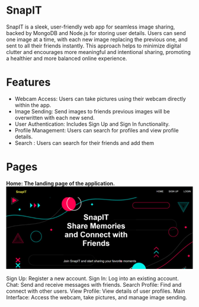 # SnapIT
SnapIT is a sleek, user-friendly web app for seamless image sharing, backed by MongoDB and Node.js for storing user details. Users can send one image at a time, with each new image replacing the previous one, and sent to all their friends instantly. This approach helps to minimize digital clutter and encourages more meaningful and intentional sharing, promoting a healthier and more balanced online experience.

# Features
 * Webcam Access: Users can take pictures using their webcam directly within the app.
 * Image Sending: Send images to friends previous images will be overwritten with each new send.
 * User Authentication: Includes Sign Up and Sign In functionality.
 * Profile Management: Users can search for profiles and view profile details.
 * Search : Users can search for their friends and add them

# Pages

**Home: The landing page of the application.**
<img src="https://github.com/MusadiqPasha/SnapIT/blob/main/demo/homepage.png">

Sign Up: Register a new account.
Sign In: Log into an existing account.
Chat: Send and receive messages with friends.
Search Profile: Find and connect with other users.
View Profile: View details of user profiles.
Main Interface: Access the webcam, take pictures, and manage image sending.
